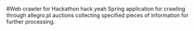 #Web crawler for Hackathon hack yeah
Spring application for crawling through allegro.pl auctions collecting specified pieces of information for further processing.